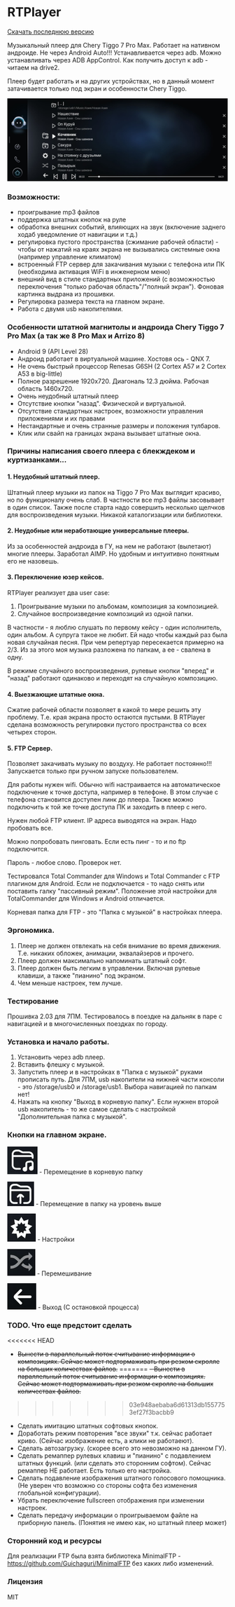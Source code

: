# RTPlayer

[Скачать последнюю версию](https://github.com/rbwsok/RTPlayer/releases)

Музыкальный плеер для Chery Tiggo 7 Pro Max. Работает на нативном андроиде. Не через Android Auto!!! Устанавливается через adb. Можно устанавливать через ADB AppControl. Как получить доступ к adb - читаем на drive2.

Плеер будет работать и на других устройствах, но в данный момент затачивается только под экран и особенности Chery Tiggo. 

![Главное окно](https://github.com/rbwsok/RTPlayer/blob/main/doc/main.jpg)

### Возможности:
- проигрывание mp3 файлов
- поддержка штатных кнопок на руле
- обработка внешних событий, влияющих на звук (включение заднего ходаб уведомление от навигации и т.д.)
- регулировка пустого пространства (сжимание рабочей области) - чтобы от нажатий на краях экрана не вызывались системные окна (например управление климатом)
- встроенный FTP сервер для закачивания музыки с телефона или ПК (необходима активация WiFi в инженерном меню)
- внешний вид в стиле стандартных приложений (с возможностью переключения "только рабочая область"/"полный экран"). Фоновая картинка выдрана из прошивки.
- Регулировка размера текста на главном экране.
- Работа с двумя usb накопителями.

### Особенности штатной магнитолы и андроида Chery Tiggo 7 Pro Max (а так же 8 Pro Max и Arrizo 8)
- Android 9 (API Level 28)
- Андроид работает в виртуальной машине. Хостовя ось - QNX 7.
- Не очень быстрый процессор Renesas G6SH (2 Cortex A57 и 2 Cortex A53 в big-little)
- Полное разрешение 1920x720. Диагональ 12.3 дюйма. Рабочая область 1460x720.
- Очень неудобный штатный плеер
- Отсутствие кнопки "назад". Физической и виртуальной.
- Отсутствие стандартных настроек, возможности управления приложениями и их правами
- Нестандартные и очень странные размеры и положения тулбаров.
- Клик или свайп на границах экрана вызывает штатные окна.
  
### Причины написания своего плеера с блекждеком и куртизанками...

#### 1. Неудобный штатный плеер.

Штатный плеер музыки из папок на Tiggo 7 Pro Max выглядит красиво, но по функционалу очень слаб. В частности все mp3 файлы засовывает в один список. Также после старта надо совершить несколько щелчков для воспроизведения музыки. Никакой каталогизации или библиотеки.

#### 2. Неудобные или неработающие универсальные плееры.

Из за особенностей андроида в ГУ, на нем не работают (вылетают) многие плееры. Заработал AIMP. Но удобным и интуитивно понятным его не назовешь.

#### 3. Переключение юзер кейсов.

RTPlayer реализует два user case:
1. Проигрывание музыки по альбомам, композиция за композицией.
2. Случайное воспроизведение композиций из одной папки.

В частности - я люблю слушать по первому кейсу - один исполнитель, один альбом. А супруга такое не любит. Ей надо чтобы каждый раз была новая случайная песня. При чем репертуар пересекается примерно на 2/3. Из за этого моя музыка разложена по папкам, а ее - свалена в одну.

В режиме случайного воспроизведения, рулевые кнопки "вперед" и "назад" работают одинаково и переходят на случайную композицию.

#### 4. Выезжающие штатные окна.

Сжатие рабочей области позволяет в какой то мере решить эту проблему. Т.е. края экрана просто остаются пустыми. В RTPlayer сделана возможность регулировки пустого пространства со всех четырех сторон.

#### 5. FTP Сервер.

Позволяет закачивать музыку по воздуху. Не работает постоянно!!! Запускается только при ручном запуске пользователем.

Для работы нужен wifi. Обычно wifi настраивается на автоматическое подключение к точке доступа, например в телефоне. В этом случае с телефона становится доступен линк до плеера. Также можно подключить к той же точке доступа ПК и заходить в плеер с него.

Нужен любой FTP клиент. IP адреса выводятся на экран. Надо пробовать все. 

Можно попробовать пинговать. Если есть пинг - то и по ftp подключится.

Пароль - любое слово. Проверок нет.

Тестировался Total Commander для Windows и Total Commander c FTP плагином для Android. Если не подключается - то надо снять или поставить галку "пассивный режим". Положение этой настройки для TotalCommander для Windows и Android отличается.

Корневая папка для FTP - это "Папка с музыкой" в настройках плеера.

### Эргономика.

1. Плеер не должен отвлекать на себя внимание во время движения. Т.е. никаких обложек, анимации, эквалайзеров и прочего.
2. Плеер должен максимально напоминать штатный софт.
3. Плеер должен быть легким в управлении. Включая рулевые клавиши, а также "пианино" под экраном.
4. Чем меньше настроек, тем лучше.

### Тестирование

Прошивка 2.03 для 7ПМ.
Тестировалось в поездке на дальняк в паре с навигацией и в многочисленных поездках по городу.

### Установка и начало работы.

1. Установить через adb плеер.
2. Вставить флешку с музыкой.
3. Запустить плеер и в настройках в "Папка с музыкой" руками прописать путь. Для 7ПМ, usb накопители на нижней части консоли - это /storage/usb0 и /storage/usb1. Выбора навигацией по папкам нет!
4. Нажать на кнопку "Выход в корневую папку".
Если нужнен второй usb накопитель - то же самое сделать с настройкой "Дополнительная папка с музыкой".

### Кнопки на главном экране.

![Перемещение в корневую папку](https://github.com/rbwsok/RTPlayer/blob/main/doc/root.jpg) - Перемещение в корневую папку

![Перемещение в папку на уровень выше](https://github.com/rbwsok/RTPlayer/blob/main/doc/parent.jpg) - Перемещение в папку на уровень выше

![Настройки](https://github.com/rbwsok/RTPlayer/blob/main/doc/options.jpg) - Настройки

![Перемешивание](https://github.com/rbwsok/RTPlayer/blob/main/doc/shuffle.jpg) - Перемешивание

![Выход](https://github.com/rbwsok/RTPlayer/blob/main/doc/exit.jpg) - Выход (С остановкой процесса)

### TODO. Что еще предстоит сделать
<<<<<<< HEAD
- ~~Вынести в параллельный поток считывание информации о композициях. Сейчас может подтормаживать при резком скролле на больших количествах файлов.~~
=======
~~- Вынести в параллельный поток считывание информации о композициях. Сейчас может подтормаживать при резком скролле на больших количествах файлов.~~
>>>>>>> 03e948aebaba6d61313db1557753ef27f3bacbb9
- Сделать имитацию штатных софтовых кнопок.
- Доработать режим повторения "все звуки" т.к. сейчас работает криво. (Сейчас изображение есть, а клики не работаеют).
- Сделать автозагрузку. (скорее всего это невозможно на данном ГУ).
- Сделать ремаппер рулевых клавиш и "пианино" с подавлением штатных функций. (или сделать это сторонним софтом). Сейчас ремаппер НЕ работает. Есть только его настройка.
- Сделать подавление изображения штатного голосового помощника. (Не уверен что возможно со стороны софта без изменения глобальной конфигурации).
- Убрать переключение fullscreen отображения при изменении настроек.
- Сделать передачу информации о проигрываемом файле на приборную панель. (Понятия не имею как, но штатный плеер может)

### Сторонний код и ресурсы

Для реализации FTP была взята библиотека MinimalFTP - https://github.com/Guichaguri/MinimalFTP без каких либо изменений.

### Лицензия

MIT
